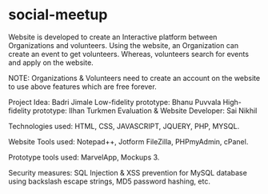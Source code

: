 # social-meetup


Website is developed to create an Interactive platform between Organizations and volunteers. Using the website, an Organization can create an event to get volunteers. Whereas, volunteers search for events and apply on the website. 

NOTE: Organizations & Volunteers need to create an account on the website to use above features which are free forever.

Project Idea: Badri Jimale 
Low-fidelity prototype: Bhanu Puvvala
High-fidelity prototype: Ilhan Turkmen
Evaluation & Website Developer: Sai Nikhil

Technologies used: HTML, CSS, JAVASCRIPT, JQUERY, PHP, MYSQL.

Website Tools used: Notepad++, Jotform FileZilla, PHPmyAdmin, cPanel.

Prototype tools used: MarvelApp, Mockups 3.

Security measures: SQL Injection & XSS prevention for MySQL database using backslash escape strings, MD5 password hashing, etc.
